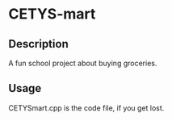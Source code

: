# CETYS-mart

## Description
A fun school project about buying groceries.

## Usage
CETYSmart.cpp is the code file, if you get lost.
